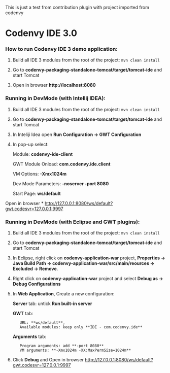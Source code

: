 This is just a test from contribution plugin with project imported from codenvy


# Codenvy IDE 3.0

### How to run Codenvy IDE 3 demo application:

1) Build all IDE 3 modules from the root of the project:
```mvn clean install```

2) Go to **codenvy-packaging-standalone-tomcat/target/tomcat-ide** and start Tomcat

3) Open in browser **http://localhost:8080**

### Running in DevMode (with Intellij IDEA):

1) Build all IDE 3 modules from the root of the project:
```mvn clean install```


2) Go to **codenvy-packaging-standalone-tomcat/target/tomcat-ide** and start Tomcat

3) In Inteliji Idea open **Run Configuration -> GWT Configuration**

4) In pop-up select:

      Module: **codenvy-ide-client**
      
      GWT Module Onload: **com.codenvy.ide.client**
      
      VM Options: **-Xmx1024m**
      
      Dev Mode Parameters:  **-noserver -port 8080**
      
      Start Page: **ws/default**

Open in browser * http://127.0.0.1:8080/ws/default?gwt.codesvr=127.0.0.1:9997

### Running in DevMode (with Eclipse and GWT plugins):

1) Build all IDE 3 modules from the root of the project:
```mvn clean install```

2) Go to **codenvy-packaging-standalone-tomcat/target/tomcat-ide** and start Tomcat

3) In Eclipse, right click on **codenvy-application-war** project, **Properties -> Java Build Path -> codenvy-application-war/src/main/reources -> Excluded -> Remove**.

4) Right click on **codenvy-application-war** project and select **Debug as -> Debug Configurations**

5) In **Web Application**, Create a new configuration:

      **Server** tab: untick **Run built-in server**

      **GWT** tab:
      
          URL: **ws/default**,
          Available modules: keep only **IDE - com.codenvy.ide**

      **Arguments** tab:

          Program arguments: add **-port 8080**
          VM arguments: **-Xmx1024m -XX:MaxPermSize=1024m**


6) Click **Debug** and Open in browser http://127.0.0.1:8080/ws/default?gwt.codesvr=127.0.0.1:9997

